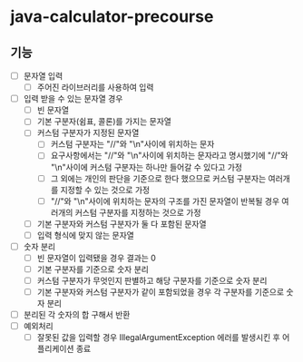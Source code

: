 # java-calculator-precourse

## 기능

- [ ] 문자열 입력
    - [ ] 주어진 라이브러리를 사용하여 입력
- [ ] 입력 받을 수 있는 문자열 경우
    - [ ] 빈 문자열
    - [ ] 기본 구분자(쉼표, 콜론)를 가지는 문자열
    - [ ] 커스텀 구분자가 지정된 문자열
        - [ ] 커스텀 구분자는 "//"와 "\n"사이에 위치하는 문자
        - [ ] 요구사항에서는 "//"와 "\n"사이에 위치하는 문자라고 명시했기에 "//"와 "\n"사이에 커스텀 구분자는 하나만 들어갈 수 있다고 가정
        - [ ] 그 외에는 개인의 판단을 기준으로 한다 했으므로 커스텀 구분자는 여러개를 지정할 수 있는 것으로 가정
        - [ ] "//"와 "\n"사이에 위치하는 문자의 구조를 가진 문자열이 반복될 경우 여러개의 커스텀 구분자를 지정하는 것으로 가정
    - [ ] 기본 구분자와 커스텀 구분자가 둘 다 포함된 문자열
    - [ ] 입력 형식에 맞지 않는 문자열
- [ ] 숫자 분리
    - [ ] 빈 문자열이 입력됐을 경우 결과는 0
    - [ ] 기본 구분자를 기준으로 숫자 분리
    - [ ] 커스텀 구분자가 무엇인지 판별하고 해당 구분자를 기준으로 숫자 분리
    - [ ] 기본 구분자와 커스텀 구분자가 같이 포함되었을 경우 각 구분자를 기준으로 숫자 분리
- [ ] 분리된 각 숫자의 합 구해서 반환
- [ ] 예외처리
    - [ ] 잘못된 값을 입력할 경우 IllegalArgumentException 에러를 발생시킨 후 어플리케이션 종료